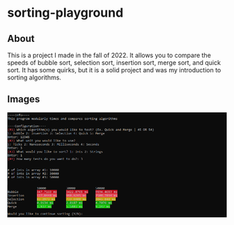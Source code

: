 # sorting-playground
## About
This is a project I made in the fall of 2022. It allows you to compare the speeds of bubble sort, selection sort, insertion sort, merge sort, and quick sort. It has some quirks, but it is a solid project and was my introduction to sorting algorithms.
## Images
<img src="sorts.png" width="820" />
